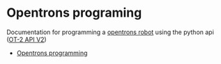 # Opentrons programing

Documentation for programming a [opentrons robot](https://opentrons.com/) using the python api ([OT-2 API V2](https://opentrons.com/))

- [Opentrons programming](opentrons_programming.md)
